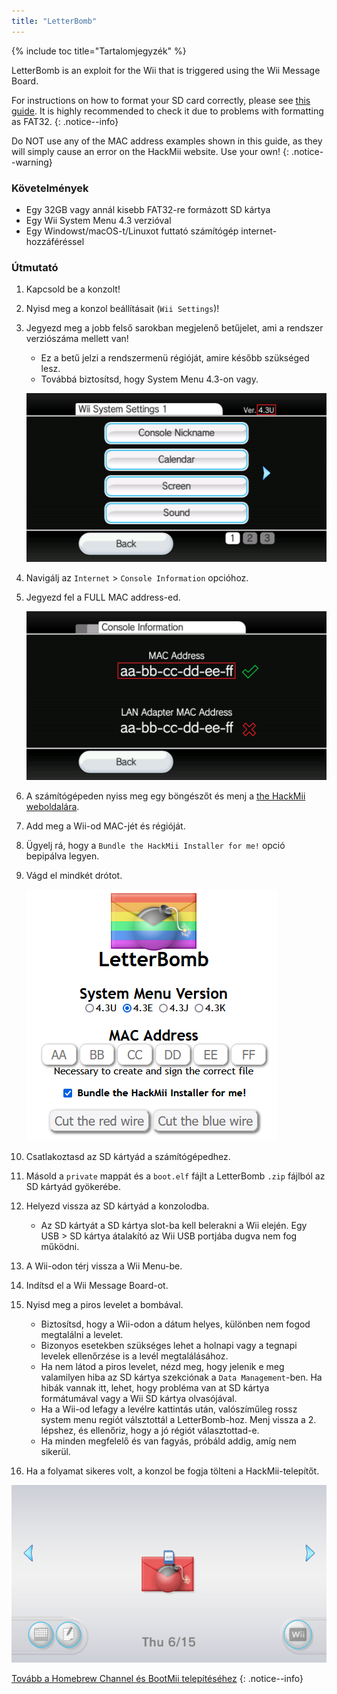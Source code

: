 ```yaml
---
title: "LetterBomb"
---
```


{% include toc title="Tartalomjegyzék" %}

LetterBomb is an exploit for the Wii that is triggered using the Wii Message Board.

For instructions on how to format your SD card correctly, please see [this guide](https://wiki.hacks.guide/wiki/Formatting_an_SD_card). It is highly recommended to check it due to problems with formatting as FAT32.
{: .notice--info}

Do NOT use any of the MAC address examples shown in this guide, as they will simply cause an error on the HackMii website. Use your own!
{: .notice--warning}

### Követelmények
* Egy 32GB vagy annál kisebb FAT32-re formázott SD kártya
* Egy Wii System Menu 4.3 verzióval
* Egy Windowst/macOS-t/Linuxot futtató számítógép internet-hozzáféréssel

### Útmutató

1. Kapcsold be a konzolt!
1. Nyisd meg a konzol beállításait (`Wii Settings`)!
1. Jegyezd meg a jobb felső sarokban megjelenő betűjelet, ami a rendszer verziószáma mellett van!
    + Ez a betű jelzi a rendszermenü régióját, amire később szükséged lesz.
    + Továbbá biztosítsd, hogy System Menu 4.3-on vagy.

    ![](/images/wii/SystemMenuVersion.png)

1. Navigálj az `Internet` > `Console Information` opcióhoz.
1. Jegyezd fel a FULL MAC address-ed.

    ![](/images/wii/MacAddress.png)

1. A számítógépeden nyiss meg egy böngészőt és menj a [the HackMii weboldalára](https://please.hackmii.com/).
1. Add meg a Wii-od MAC-jét és régióját.
1. Ügyelj rá, hogy a `Bundle the HackMii Installer for me!` opció bepipálva legyen.
1. Vágd el mindkét drótot.

    ![](/images/exploits/letterbomb/LetterBomb-PC.png)

1. Csatlakoztasd az SD kártyád a számítógépedhez.
1. Másold a `private` mappát és a `boot.elf` fájlt a LetterBomb `.zip` fájlból az SD kártyád gyökerébe.
1. Helyezd vissza az SD kártyád a konzolodba.
    + Az SD kártyát a SD kártya slot-ba kell belerakni a Wii elején. Egy USB > SD kártya átalakító az Wii USB portjába dugva nem fog működni.
1. A Wii-odon térj vissza a Wii Menu-be.
1. Indítsd el a Wii Message Board-ot.
1. Nyisd meg a piros levelet a bombával.
    + Biztosítsd, hogy a Wii-odon a dátum helyes, különben nem fogod megtalálni a levelet.
    + Bizonyos esetekben szükséges lehet a holnapi vagy a tegnapi levelek ellenőrzése is a levél megtalálásához.
    + Ha nem látod a piros levelet, nézd meg, hogy jelenik e meg valamilyen hiba az SD kártya szekciónak a `Data Management`-ben. Ha hibák vannak itt, lehet, hogy probléma van at SD kártya formátumával vagy a Wii SD kártya olvasójával.
    + Ha a Wii-od lefagy a levélre kattintás után, valószíműleg rossz system menu regiót válsztottál a LetterBomb-hoz. Menj vissza a 2. lépshez, és ellenőriz, hogy a jó régiót választottad-e.
    + Ha minden megfelelő és van fagyás, próbáld addig, amíg nem sikerül.
1. Ha a folyamat sikeres volt, a konzol be fogja tölteni a HackMii-telepítőt.

![](/images/exploits/letterbomb/LetterBomb-Wii.png)

[Tovább a Homebrew Channel és BootMii telepítéséhez](hbc)
{: .notice--info}
